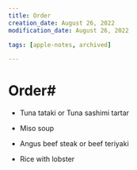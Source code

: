 ```yaml
---
title: Order
creation_date: August 26, 2022
modification_date: August 26, 2022

tags: [apple-notes, archived]

---
```



# Order# 

- Tuna tataki or Tuna sashimi tartar

- Miso soup 

- Angus beef steak or beef teriyaki 

- Rice with lobster

